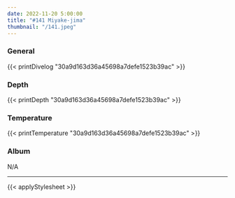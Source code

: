 ```yaml
---
date: 2022-11-20 5:00:00
title: "#141 Miyake-jima"
thumbnail: "/141.jpeg"
---
```


### General

{{< printDivelog "30a9d163d36a45698a7defe1523b39ac" >}}

### Depth

{{< printDepth "30a9d163d36a45698a7defe1523b39ac" >}}

### Temperature

{{< printTemperature "30a9d163d36a45698a7defe1523b39ac" >}}

### Album

N/A

---

{{< applyStylesheet >}}
